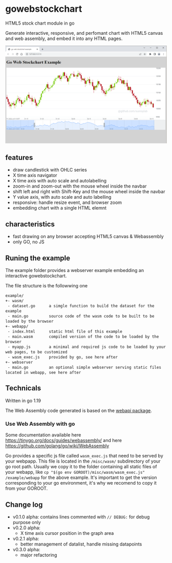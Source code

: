 # gowebstockchart

HTML5 stock chart module in go 

Generate interactive, responsive, and perfomant chart with HTML5 canvas and web assembly, and embed it into any HTML pages. 

![snapshot](doc/snapshot.png)

## features

- draw candlestick with OHLC series
- X time axis navigator
- X time axis with auto scale and autolabelling
- zoom-in and zoom-out with the mouse wheel inside the navbar
- shift left and right with Shift-Key and the mouse wheel inside the navbar
- Y value axis, with auto scale and auto labelling
- responsive: handle resize event, and browser zoom
- embedding chart with a single <stockchart> HTML elemnt

## characteristics

- fast drawing on any browser accepting HTML5 canvas & Webassembly
- only GO, no JS

## Runing the example

The example folder provides a webserver example embedding an interactive gowebstockchart.

The file structure is the followwing one
```
example/
+- wasm/            
 - dataset.go      a simgle function to build the dataset for the example
 - main.go         source code of the wasm code to be built to be loaded by the browser
+- webapp/          
 - index.html      static html file of this example
 - main.wasm       compiled version of the code to be loaded by the browser
 - myapp.js        a minimal and required js code to be loaded by your web pages, to be customized
 - wasm_exec.js    provided by go, see here after
+- webserver
 - main.go         an optional simple webserver serving static files located in webapp, see here after
```

## Technicals

Written in go 1.19

The Web Assembly code generated is based on the [webapi package](https://github.com/gowebapi/webapi).

### Use Web Assembly with go

Some documentation available here https://tinygo.org/docs/guides/webassembly/ and here https://github.com/golang/go/wiki/WebAssembly

Go provides a specific js file called `wasm_exec.js` that need to be served by your webpapp. This file is located in the ``/misc/wasm/`` subdirectory of your go root path. Usually we copy it to the folder containing all static files of your webapp, like `cp "$(go env GOROOT)/misc/wasm/wasm_exec.js" /example/webapp` for the above example. It's important to get the version corresponding to your go environment, it's why we recomend to copy it from your GOROOT.

## Change log

- v0.1.0 alpha: contains lines commented with `// DEBUG:` for debug purpose only
- v0.2.0 alpha: 
  - X time axis cursor position in the graph area
- v0.2.1 alpha: 
  - better management of datalist, handle missing datapoints
- v0.3.0 alpha:
  - major refactoring
